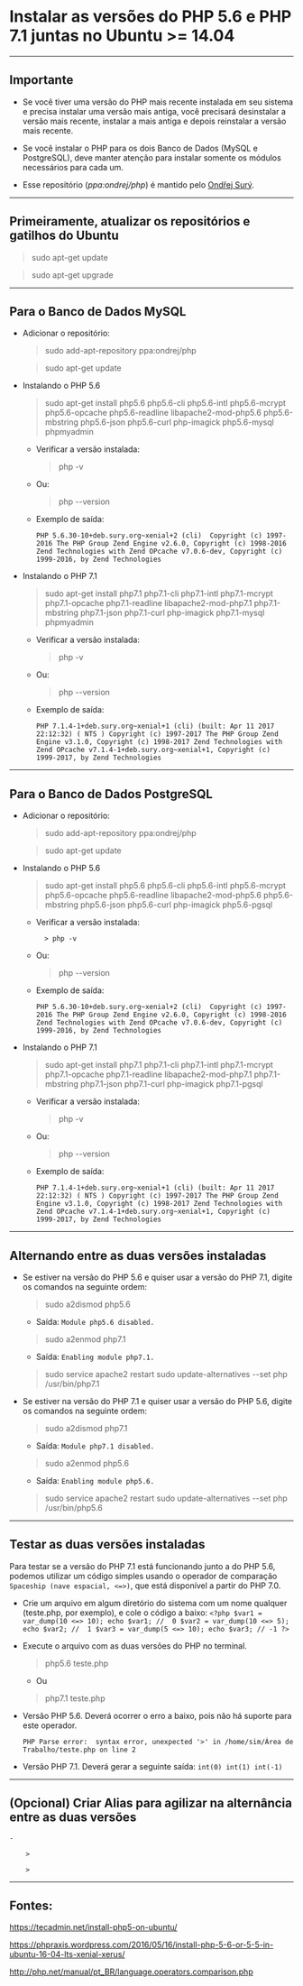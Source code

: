 Instalar as versões do PHP 5.6 e PHP 7.1 juntas no Ubuntu >= 14.04
===============================================

--------------------

## Importante

- Se você tiver uma versão do PHP mais recente instalada em seu sistema e precisa instalar uma versão mais antiga,  você precisará desinstalar a versão mais recente, instalar a mais antiga e depois reinstalar a versão mais recente.

- Se você instalar o PHP para os dois Banco de Dados (MySQL e PostgreSQL), deve manter atenção para instalar somente os módulos necessários para cada um.

- Esse repositório (*ppa:ondrej/php*) é mantido pelo [Ondřej Surý](https://launchpad.net/~ondrej).

--------------------

## Primeiramente, atualizar os repositórios e gatilhos do Ubuntu

> sudo apt-get update

> sudo apt-get upgrade

--------------------

## Para o Banco de Dados MySQL

- Adicionar o repositório:
	
	> sudo add-apt-repository ppa:ondrej/php

	> sudo apt-get update

- Instalando o PHP 5.6
	
	> sudo apt-get install php5.6 php5.6-cli php5.6-intl php5.6-mcrypt php5.6-opcache php5.6-readline libapache2-mod-php5.6 php5.6-mbstring php5.6-json php5.6-curl php-imagick php5.6-mysql phpmyadmin
	
	- Verificar a versão instalada:
		
		> php -v
		
	- Ou:
	
		> php --version

	- Exemplo de saída:

		`PHP 5.6.30-10+deb.sury.org~xenial+2 (cli) 
		Copyright (c) 1997-2016 The PHP Group
		Zend Engine v2.6.0, Copyright (c) 1998-2016 Zend Technologies
		    with Zend OPcache v7.0.6-dev, Copyright (c) 1999-2016, by Zend Technologies`

- Instalando o PHP 7.1

	> sudo apt-get install php7.1 php7.1-cli php7.1-intl php7.1-mcrypt php7.1-opcache php7.1-readline libapache2-mod-php7.1 php7.1-mbstring php7.1-json php7.1-curl php-imagick php7.1-mysql phpmyadmin
	
	- Verificar a versão instalada:
		
		> php -v
		
	- Ou:
	
		> php --version

	- Exemplo de saída:

		`PHP 7.1.4-1+deb.sury.org~xenial+1 (cli) (built: Apr 11 2017 22:12:32) ( NTS )
		Copyright (c) 1997-2017 The PHP Group
		Zend Engine v3.1.0, Copyright (c) 1998-2017 Zend Technologies
		    with Zend OPcache v7.1.4-1+deb.sury.org~xenial+1, Copyright (c) 1999-2017, by Zend Technologies`

--------------------

## Para o Banco de Dados PostgreSQL

- Adicionar o repositório:

	> sudo add-apt-repository ppa:ondrej/php
	
	> sudo apt-get update
	
- Instalando o PHP 5.6

	> sudo apt-get install php5.6 php5.6-cli php5.6-intl php5.6-mcrypt php5.6-opcache php5.6-readline libapache2-mod-php5.6 php5.6-mbstring php5.6-json php5.6-curl php-imagick php5.6-pgsql

	- Verificar a versão instalada:
			
			> php -v
			
	- Ou:
	
		> php --version

	- Exemplo de saída:

		`PHP 5.6.30-10+deb.sury.org~xenial+2 (cli) 
		Copyright (c) 1997-2016 The PHP Group
		Zend Engine v2.6.0, Copyright (c) 1998-2016 Zend Technologies
		    with Zend OPcache v7.0.6-dev, Copyright (c) 1999-2016, by Zend Technologies`

- Instalando o PHP 7.1

	> sudo apt-get install php7.1 php7.1-cli php7.1-intl php7.1-mcrypt php7.1-opcache php7.1-readline libapache2-mod-php7.1 php7.1-mbstring php7.1-json php7.1-curl php-imagick php7.1-pgsql

	- Verificar a versão instalada:
		
		> php -v
		
	- Ou:
	
		> php --version

	- Exemplo de saída:

		`PHP 7.1.4-1+deb.sury.org~xenial+1 (cli) (built: Apr 11 2017 22:12:32) ( NTS )
		Copyright (c) 1997-2017 The PHP Group
		Zend Engine v3.1.0, Copyright (c) 1998-2017 Zend Technologies
		    with Zend OPcache v7.1.4-1+deb.sury.org~xenial+1, Copyright (c) 1999-2017, by Zend Technologies`

--------------------

## Alternando entre as duas versões instaladas

- Se estiver na versão do PHP 5.6 e quiser usar a versão do PHP 7.1, digite os comandos na seguinte ordem:
	
	> sudo a2dismod php5.6
	
	- Saída:
		`Module php5.6 disabled.`
		
	> sudo a2enmod php7.1
	
	- Saída:
		`Enabling module php7.1.`

	> sudo service apache2 restart
	> sudo update-alternatives --set php /usr/bin/php7.1

- Se estiver na versão do PHP 7.1 e quiser usar a versão do PHP 5.6, digite os comandos na seguinte ordem:
	
	> sudo a2dismod php7.1
	
	- Saída:
		`Module php7.1 disabled.`

	> sudo a2enmod php5.6
	
	- Saída:
		`Enabling module php5.6.`

	> sudo service apache2 restart
	> sudo update-alternatives --set php /usr/bin/php5.6

--------------------

## Testar as duas versões instaladas
Para testar se a versão do PHP 7.1 está funcionando junto a do PHP 5.6, podemos utilizar um código simples usando o operador de comparação `Spaceship (nave espacial, <=>)`, que está disponível a partir do PHP 7.0.

- Crie um arquivo em algum diretório do sistema com um nome qualquer (teste.php, por exemplo), e cole o código a baixo:
	`<?php
		$var1 = var_dump(10 <=> 10);
		echo $var1; //  0
		$var2 = var_dump(10 <=> 5);
		echo $var2; //  1
		$var3 = var_dump(5 <=> 10);
		echo $var3; // -1
	?>`
	
- Execute o arquivo com as duas versões do PHP no terminal.
	> php5.6 teste.php
	
	- Ou
	
	> php7.1 teste.php
	
- Versão PHP 5.6. Deverá ocorrer o erro a baixo, pois não há suporte para este operador.
 
	`PHP Parse error:  syntax error, unexpected '>' in /home/sim/Área de Trabalho/teste.php on line 2`

- Versão PHP 7.1. Deverá gerar a seguinte saída:
	`int(0)
	int(1)
	int(-1)`

--------------------

## (Opcional) Criar Alias para agilizar na alternância entre as duas versões

	- 

		>

		>

--------------------

## Fontes:

https://tecadmin.net/install-php5-on-ubuntu/

https://phpraxis.wordpress.com/2016/05/16/install-php-5-6-or-5-5-in-ubuntu-16-04-lts-xenial-xerus/

http://php.net/manual/pt_BR/language.operators.comparison.php